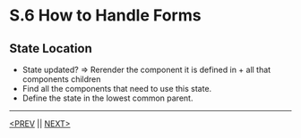 # S.6 How to Handle Forms

## State Location

-   State updated? ⇒ Rerender the component it is defined in + all that components children
-   Find all the components that need to use this state.
-   Define the state in the lowest common parent.

---

[<PREV](./230126.md) || [NEXT>](./230128.md)
